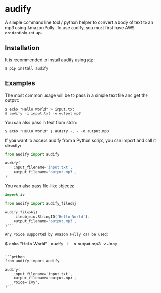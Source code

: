 audify
======

A simple command line tool / python helper to convert a body of text to an mp3
using Amazon Polly. To use audify, you must first have AWS credentials set up.

Installation
------------

It is recommended to install audify using `pip`:

```
$ pip install audify
```

Examples
--------

The most common usage will be to pass in a simple text file and get the output:

```
$ echo "Hello World" > input.txt
$ audify -i input.txt -o output.mp3
```

You can also pass in text from stdin:

```
$ echo "Hello World" | audify -i - -o output.mp3
```

If you want to access audify from a Python script, you can import and call it
directly:

```python
from audify import audify

audify(
    input_filename='input.txt',
    output_filename='output.mp3',
)
```
You can also pass file-like objects:

```python
import io

from audify import audify_fileobj

audify_fileobj(
    fileobj=io.StringIO('Hello World'),
    output_filename='output.mp3',
)```

Any voice supported by Amazon Polly can be used:

```
$ echo "Hello World" | audify -i - -o output.mp3 -v Joey
```

```python
from audify import audify

audify(
    input_filename='input.txt',
    output_filename='output.mp3',
    voice='Ivy',
)```
